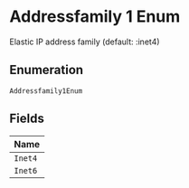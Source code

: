 
# Addressfamily 1 Enum

Elastic IP address family (default: :inet4)

## Enumeration

`Addressfamily1Enum`

## Fields

| Name |
|  --- |
| `Inet4` |
| `Inet6` |

